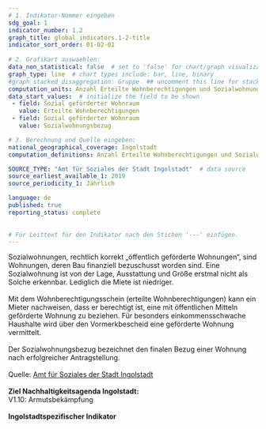 ```yaml
---
# 1. Indikator-Nummer eingeben 
sdg_goal: 1 
indicator_number: 1.2
graph_title: global_indicators.1-2-title
indicator_sort_order: 01-02-01
 
# 2. Grafikart auswaehlen: 
data_non_statistical: false  # set to 'false' for chart/graph visualization 
graph_type: line  # chart types include: bar, line, binary 
#graph_stacked_disaggregation: Gruppe  ## uncomment this line for stacked bars. eplace 'Geschlecht' with the field of aggregation. 
computation_units: Anzahl Erteilte Wohnberechtigungen und Sozialwohnungsbezug 
data_start_values:  # initialize the field to be shown  
 - field: Sozial geförderter Wohnraum 
   value: Erteilte Wohnberechtigungen 
 - field: Sozial geförderter Wohnraum 
   value: Sozialwohnungsbezug 

# 3. Berechnung und Quelle eingeben: 
national_geographical_coverage: Ingolstadt 
computation_definitions: Anzahl Erteilte Wohnberechtigungen und Sozialwohnungsbezug

SOURCE_TYPE: "Amt für Soziales der Stadt Ingolstadt"  # data source  
source_earliest_available_1: 2019
source_periodicity_1: Jährlich

language: de   
published: true 
reporting_status: complete
 
 
# Für Leittext für den Indikator nach den Stichen '---' einfügen. 
---
```


Sozialwohnungen, rechtlich korrekt „öffentlich geförderte Wohnungen“, sind Wohnungen, deren Bau finanziell bezuschusst worden sind. Eine Sozialwohnung ist von der Lage, Ausstattung und Größe erstmal nicht als Solche erkennbar. Lediglich die Miete ist niedriger.<br>
<br>
Mit dem Wohnberechtigungsschein (erteilte Wohnberechtigungen) kann ein Mieter nachweisen, dass er berechtigt ist, eine mit öffentlichen Mitteln geförderte Wohnung zu beziehen. Für besonders einkommensschwache Haushalte wird über den Vormerkbescheid eine geförderte Wohnung vermittelt.<br>
<br>
Der Sozialwohnungsbezug bezeichnet den finalen Bezug einer Wohnung nach erfolgreicher Antragstellung.<br>
<br>
Quelle: <a href="https://www.ingolstadt.de/wohnberechtigungsschein">Amt für Soziales der Stadt Ingolstadt</a><br>
<br>
<b>Ziel Nachhaltigkeitsagenda Ingolstadt:</b><br>
V1.10: Armutsbekämpfung<br>
<br>
<b>Ingolstadtspezifischer Indikator</b>
